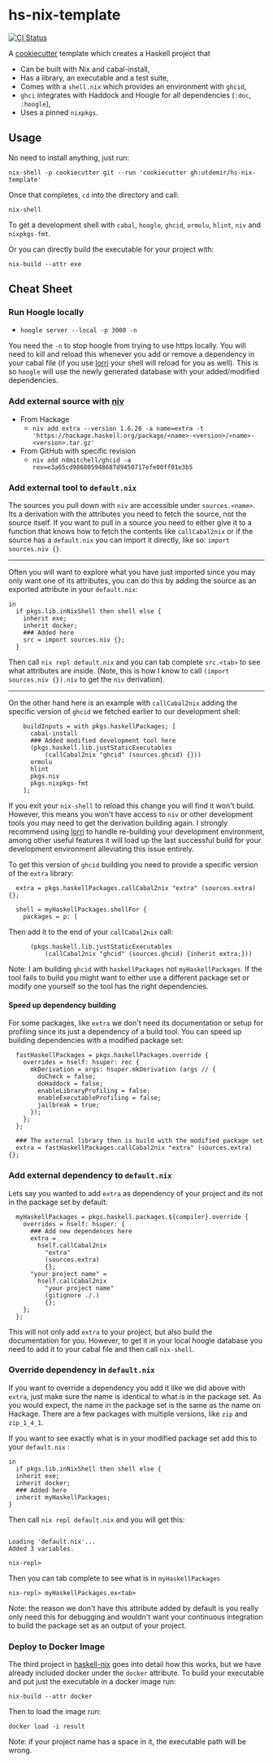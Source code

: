 # hs-nix-template

[![CI Status](https://github.com/utdemir/hs-nix-template/workflows/ci/badge.svg)](https://github.com/utdemir/hs-nix-template/actions)

A [cookiecutter] template which creates a Haskell project that

* Can be built with Nix and cabal-install,
* Has a library, an executable and a test suite,
* Comes with a `shell.nix` which provides an environment with `ghcid`,
* `ghci` integrates with Haddock and Hoogle for all dependencies (`:doc`, `:hoogle`),
* Uses a pinned `nixpkgs`.

## Usage

No need to install anything, just run:

```
nix-shell -p cookiecutter git --run 'cookiecutter gh:utdemir/hs-nix-template'
```

Once that completes, `cd` into the directory and call:

```
nix-shell
```

To get a development shell with `cabal`, `hoogle`, `ghcid`, `ormolu`, `hlint`, `niv` and `nixpkgs-fmt`.

Or you can directly build the executable for your project with:

```
nix-build --attr exe
```

[cookiecutter]: https://cookiecutter.readthedocs.io/en/latest/readme.html

## Cheat Sheet

### Run Hoogle locally

- `hoogle server --local -p 3000 -n`

You need the `-n` to stop hoogle from trying to use https locally. You will need to kill and reload this whenever you add or remove a dependency in your cabal file (if you use [lorri] your shell will reload for you as well). This is so `hoogle` will use the newly generated database with your added/modified dependencies.

### Add external source with [niv]

- From Hackage
  - `niv add extra --version 1.6.20 -a name=extra -t 'https://hackage.haskell.org/package/<name>-<version>/<name>-<version>.tar.gz'`
- From GitHub with specific revision
  - `niv add ndmitchell/ghcid -a rev=e3a65cd986805948687d9450717efe00ff01e3b5`

[niv]: https://github.com/nmattia/niv 

### Add external tool to `default.nix`

The sources you pull down with `niv` are accessible under `sources.<name>`. Its a derivation with the attributes you need to fetch the source, not the source itself. If you want to pull in a source you need to either give it to a function that knows how to fetch the contents like `callCabal2nix` or if the source has a `default.nix` you can import it directly, like so: `import sources.niv {}`.

---

Often you will want to explore what you have just imported since you may only want one of its attributes, you can do this by adding the source as an exported attribute in your `default.nix`:

```
in
  if pkgs.lib.inNixShell then shell else {
    inherit exe;
    inherit docker;
    ### Added here
    src = import sources.niv {};
  }

```

Then call `nix repl default.nix` and you can tab complete `src.<tab>` to see what attributes are inside. (Note, this is how I know to call `(import sources.niv {}).niv` to get the `niv` derivation).

---

On the other hand here is an example with `callCabal2nix` adding the specific version of `ghcid` we fetched earlier to our development shell:

```
    buildInputs = with pkgs.haskellPackages; [
      cabal-install
      ### Added modified development tool here
      (pkgs.haskell.lib.justStaticExecutables
          (callCabal2nix "ghcid" (sources.ghcid) {}))
      ormolu
      hlint
      pkgs.niv
      pkgs.nixpkgs-fmt
    ];
```

If you exit your `nix-shell` to reload this change you will find it won't build. However, this means you won't have access to `niv` or other development tools you may need to get the derivation building again. I strongly recommend using [lorri] to handle re-building your development environment, among other useful features it will load up the last successful build for your development environment alleviating this issue entirely.

To get this version of `ghcid` building you need to provide a specific version of the `extra` library:

```
  extra = pkgs.haskellPackages.callCabal2nix "extra" (sources.extra) {};

  shell = myHaskellPackages.shellFor {
    packages = p: [
```

Then add it to the end of your `callCabal2nix` call:

```
      (pkgs.haskell.lib.justStaticExecutables
          (callCabal2nix "ghcid" (sources.ghcid) {inherit extra;}))
```

Note: I am building `ghcid` with `haskellPackages` not `myHaskellPackages`. If the tool fails to build you might want to either use a different package set or modify one yourself so the tool has the right dependencies.

[lorri]: https://github.com/target/lorri

#### Speed up dependency building

For some packages, like `extra` we don't need its documentation or setup for profiling since its just a dependency of a build tool. You can speed up building dependencies with a modified package set:

```
  fastHaskellPackages = pkgs.haskellPackages.override {
    overrides = hself: hsuper: rec {
      mkDerivation = args: hsuper.mkDerivation (args // {
        doCheck = false;
        doHaddock = false;
        enableLibraryProfiling = false;
        enableExecutableProfiling = false;
        jailbreak = true;
      });
    };
  };

  ### The external library then is build with the modified package set
  extra = fastHaskellPackages.callCabal2nix "extra" (sources.extra) {};
```

### Add external dependency to `default.nix`

Lets say you wanted to add `extra` as dependency of your project and its not in the package set by default:

```
  myHaskellPackages = pkgs.haskell.packages.${compiler}.override {
    overrides = hself: hsuper: {
      ### Add new dependences here
      extra =
        hself.callCabal2nix
          "extra"
          (sources.extra)
          {};
      "your project name" =
        hself.callCabal2nix
          "your project name"
          (gitignore ./.)
          {};
    };
  };
```

This will not only add `extra` to your project, but also build the documentation for you. However, to get it in your local hoogle database you need to add it to your cabal file and then call `nix-shell`.

### Override dependency in `default.nix`

If you want to override a dependency you add it like we did above with `extra`, just make sure the name is identical to what is in the package set. As you would expect, the name in the package set is the same as the name on Hackage. There are a few packages with multiple versions, like `zip` and `zip_1_4_1`.

If you want to see exactly what is in your modified package set add this to your `default.nix` :

```
in
  if pkgs.lib.inNixShell then shell else {
  inherit exe;
  inherit docker;
  ### Added here
  inherit myHaskellPackages;
}
```

Then call `nix repl default.nix` and you will get this:

```

Loading 'default.nix'...
Added 3 variables.

nix-repl>
```

Then you can tab complete to see what is in `myHaskellPackages`

```
nix-repl> myHaskellPackages.ex<tab>
```

Note: the reason we don't have this attribute added by default is you really only need this for debugging and wouldn't want your continuous integration to build the package set as an output of your project.

### Deploy to Docker Image

The third project in [haskell-nix] goes into detail how this works, but we have already included docker under the `docker` attribute. To build your executable and put just the executable in a docker image run:

```
nix-build --attr docker
```

Then to load the image run:

```
docker load -i result
```

Note: if your project name has a space in it, the executable path will be wrong.

[haskell-nix]: https://github.com/Gabriel439/haskell-nix/tree/master/project3#minimizing-the-closure
